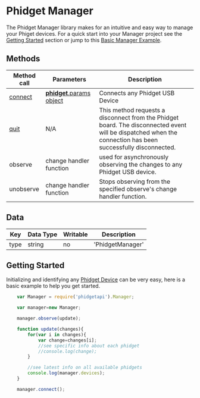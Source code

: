 # Phidget Manager

The Phidget Manager library makes for an intuitive and easy way to manage your Phiget devices. For a quick start into your Manager project see the [Getting Started](https://github.com/RIAEvangelist/node-phidget-API/blob/master/docs/Manager.md#GettingStarted) section or jump to this [Basic Manager Example](https://github.com/RIAEvangelist/node-phidget-API/blob/master/examples/manager.js).

## Methods

|Method call|Parameters|Description|
|-----------|----------|-----------|
|[connect](https://github.com/RIAEvangelist/node-phidget-API/blob/master/docs/Phidget.md#connecting--phidgetparams)|[__phidget__.params object](https://github.com/RIAEvangelist/node-phidget-API/blob/master/docs/Phidget.md#connecting--phidgetparams)|Connects any Phidget USB Device|
|[quit](https://github.com/RIAEvangelist/node-phidget-API/blob/master/docs/Phidget.md#methods)|N/A |This method requests a disconnect from the Phidget board.  The disconnected event will be dispatched when the connection has been successfully disconnected.|
|observe|change handler function|used for asynchronously observing the changes to any Phidget USB device.|
|unobserve|change handler function|Stops observing from the specified observe's change handler function.|

## Data

|Key|Data Type|Writable|Description|
|---|---------|--------|-----------|
|type|string|no|'PhidgetManager'|

## Getting Started

Initializing and identifying any [Phidget Device](http://www.phidgets.com/) can be very easy, here is a basic example to help you get started.

```javascript
    var Manager = require('phidgetapi').Manager;

    var manager=new Manager;

    manager.observe(update);

    function update(changes){
        for(var i in changes){
            var change=changes[i];
            //see specific info about each phidget
            //console.log(change);
        }

        //see latest info on all available phidgets
        console.log(manager.devices);
    }

    manager.connect();
```
